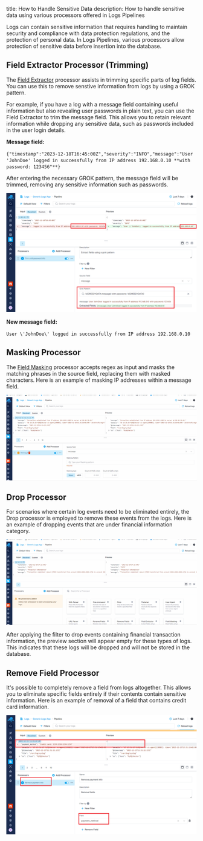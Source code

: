 title: How to Handle Sensitive Data
description: How to handle sensitive data using various processors offered in Logs Pipelines

Logs can contain sensitive information that requires handling to maintain security and compliance with data protection regulations, and the protection of personal data. In Logs Pipelines, various processors allow protection of sensitive data before insertion into the database.

## Field Extractor Processor (Trimming)

The [Field Extractor](field-extractor-processor) processor assists in trimming specific parts of log fields. You can use this to remove senstive information from logs by using a GROK pattern.

For example, if you have a log with a message field containing useful information but also revealing user passwords in plain text, you can use the Field Extractor to trim the message field. This allows you to retain relevant information while dropping any sensitive data, such as passwords included in the user login details.

**Message field:**

`{"timestamp":"2023-12-18T16:45:00Z","severity":"INFO","message":"User 'JohnDoe' logged in successfully from IP address 192.168.0.10 **with password: 123456"**}`

After entering the necessary GROK pattern, the message field will be trimmed, removing any sensitive information such as passwords.

![Trim senstive data](../images/logs/pipelines/sensitive-data-trim.png)

**New message field:**

`User \'JohnDoe\' logged in successfully from IP address 192.168.0.10`

## Masking Processor

The [Field Masking](field-masking-processor) processor accepts regex as input and masks the matching phrases in the source field, replacing them with masked characters. Here is an example of masking IP addresses within a message field.

![Mask IP address](../images/logs/pipelines/sensitive-data-mask-ip-address.gif)

## Drop Processor

For scenarios where certain log events need to be eliminated entirely, the Drop processor is employed to remove these events from the logs. Here is an example of dropping events that are under financial information category.

![Drop Finance Data](../images/logs/pipelines/sensitive-data-drop-finance-data.gif)

After applying the filter to drop events containing financial transaction information, the preview section will appear empty for these types of logs. This indicates that these logs will be dropped and will not be stored in the database.

## Remove Field Processor

It's possible to completely remove a field from logs altogether. This allows you to eliminate specific fields entirely if their contents contain sensitive information. Here is an example of removal of a field that contains credit card information.

![Remove CC Field](../images/logs/pipelines/sensitive-data-remove-cc.png)
